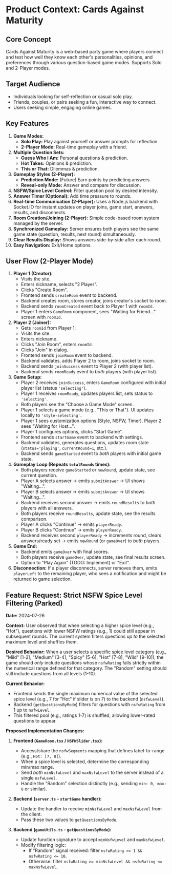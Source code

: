 # Product Context: Cards Against Maturity

## Core Concept

Cards Against Maturity is a web-based party game where players connect and test how well they know each other's personalities, opinions, and preferences through various question-based game modes. Supports Solo and 2-Player modes.

## Target Audience

*   Individuals looking for self-reflection or casual solo play.
*   Friends, couples, or pairs seeking a fun, interactive way to connect.
*   Users seeking simple, engaging online games.

## Key Features

1.  **Game Modes:**
    *   **Solo Play:** Play against yourself or answer prompts for reflection.
    *   **2-Player Mode:** Real-time gameplay with a friend.
2.  **Multiple Question Sets:**
    *   **Guess Who I Am:** Personal questions & prediction.
    *   **Hot Takes:** Opinions & prediction.
    *   **This or That:** Dilemmas & prediction.
3.  **Gameplay Styles (2-Player):**
    *   **Prediction Mode:** (Future) Earn points by predicting answers.
    *   **Reveal-only Mode:** Answer and compare for discussion.
4.  **NSFW/Spice Level Control:** Filter question pool by desired intensity.
5.  **Answer Timer (Optional):** Add time pressure to rounds.
6.  **Real-time Communication (2-Player):** Uses a Node.js backend with Socket.IO for instant updates on player joins, game start, answers, results, and disconnects.
7.  **Room Creation/Joining (2-Player):** Simple code-based room system managed by the server.
8.  **Synchronized Gameplay:** Server ensures both players see the same game state (question, results, next round) simultaneously.
9.  **Clear Results Display:** Shows answers side-by-side after each round.
10. **Easy Navigation:** Exit/Home options.

## User Flow (2-Player Mode)

1.  **Player 1 (Creator):**
    *   Visits the site.
    *   Enters nickname, selects "2 Player".
    *   Clicks "Create Room".
    *   Frontend sends `createRoom` event to backend.
    *   Backend creates room, stores creator, joins creator's socket to room.
    *   Backend sends `roomCreated` event back to Player 1 with `roomId`.
    *   Player 1 enters `GameRoom` component, sees "Waiting for Friend..." screen with `roomId`.
2.  **Player 2 (Joiner):**
    *   Gets `roomId` from Player 1.
    *   Visits the site.
    *   Enters nickname.
    *   Clicks "Join Room", enters `roomId`.
    *   Clicks "Join" in dialog.
    *   Frontend sends `joinRoom` event to backend.
    *   Backend validates, adds Player 2 to room, joins socket to room.
    *   Backend sends `joinSuccess` event to Player 2 (with player list).
    *   Backend sends `roomReady` event to *both* players (with player list).
3.  **Game Setup:**
    *   Player 2 receives `joinSuccess`, enters `GameRoom` configured with initial player list (status `'selecting'`).
    *   Player 1 receives `roomReady`, updates players list, sets status to `'selecting'`. 
    *   Both players see the "Choose a Game Mode" screen.
    *   Player 1 selects a game mode (e.g., "This or That"). UI updates locally to `'style-selecting'`. 
    *   Player 1 sees customization options (Style, NSFW, Timer). Player 2 sees "Waiting for Host...".
    *   Player 1 configures options, clicks "Start Game".
    *   Frontend sends `startGame` event to backend with settings.
    *   Backend validates, generates questions, updates room state (`status='playing'`, `currentRound=1`, etc.).
    *   Backend sends `gameStarted` event to *both* players with initial game state.
4.  **Gameplay Loop (Repeats `totalRounds` times):**
    *   Both players receive `gameStarted` or `newRound`, update state, see current question.
    *   Player A selects answer -> emits `submitAnswer` -> UI shows "Waiting...".
    *   Player B selects answer -> emits `submitAnswer` -> UI shows "Waiting...".
    *   Backend receives second answer -> emits `roundResults` to *both* players with all answers.
    *   Both players receive `roundResults`, update state, see the results comparison.
    *   Player A clicks "Continue" -> emits `playerReady`.
    *   Player B clicks "Continue" -> emits `playerReady`.
    *   Backend receives second `playerReady` -> increments round, clears answers/ready set -> emits `newRound` (or `gameOver`) to *both* players.
5.  **Game End:**
    *   Backend emits `gameOver` with final scores.
    *   Both players receive `gameOver`, update state, see final results screen.
    *   Option to "Play Again" (TODO: Implement) or "Exit".
6.  **Disconnection:** If a player disconnects, server removes them, emits `playerLeft` to the remaining player, who sees a notification and might be returned to game selection.

## Feature Request: Strict NSFW Spice Level Filtering (Parked)

**Date:** 2024-07-26

**Context:**
User observed that when selecting a higher spice level (e.g., "Hot"), questions with lower NSFW ratings (e.g., 1) could still appear in subsequent rounds. The current system filters questions *up to* the selected maximum level and shuffles them.

**Desired Behavior:**
When a user selects a specific spice level category (e.g., "Mild" [1-2], "Medium" [3-4], "Spicy" [5-6], "Hot" [7-8], "Wild" [9-10]), the game should *only* include questions whose `nsfwRating` falls strictly within the numerical range defined for that category. The "Random" setting should still include questions from all levels (1-10).

**Current Behavior:**
- Frontend sends the single maximum numerical value of the selected spice level (e.g., 7 for "Hot" if slider is on 7) to the backend (`nsfwLevel`).
- Backend (`getQuestionsByMode`) filters for questions with `nsfwRating` from 1 up to `nsfwLevel`.
- This filtered pool (e.g., ratings 1-7) is shuffled, allowing lower-rated questions to appear.

**Proposed Implementation Changes:**

1.  **Frontend (`GameRoom.tsx` / `NSFWSlider.tsx`):**
    *   Access/share the `nsfwSegments` mapping that defines label-to-range (e.g., `Hot: [7, 8]`).
    *   When a spice level is selected, determine the corresponding min/max range.
    *   Send *both* `minNsfwLevel` and `maxNsfwLevel` to the server instead of a single `nsfwLevel`.
    *   Handle the "Random" selection distinctly (e.g., sending `min: 0, max: 0` or similar).

2.  **Backend (`server.ts` - `startGame` handler):**
    *   Update the handler to receive `minNsfwLevel` and `maxNsfwLevel` from the client.
    *   Pass these two values to `getQuestionsByMode`.

3.  **Backend (`gameUtils.ts` - `getQuestionsByMode`):**
    *   Update function signature to accept `minNsfwLevel` and `maxNsfwLevel`.
    *   Modify filtering logic:
        *   If "Random" signal received: filter `nsfwRating >= 1 && nsfwRating <= 10`.
        *   Otherwise: filter `nsfwRating >= minNsfwLevel && nsfwRating <= maxNsfwLevel`.
